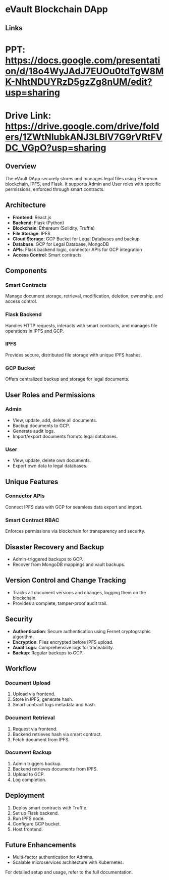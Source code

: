 # eVault Blockchain DApp


## Links

# PPT: https://docs.google.com/presentation/d/18o4WyJAdJ7EUOu0tdTgW8MK-NhtNDUYRzD5gzZg8nUM/edit?usp=sharing

# Drive Link: https://drive.google.com/drive/folders/1ZWtNlubkANJ3LBlV7G9rVRtFVDC_VGpO?usp=sharing


## Overview

The eVault DApp securely stores and manages legal files using Ethereum blockchain, IPFS, and Flask. It supports Admin and User roles with specific permissions, enforced through smart contracts.

## Architecture

- **Frontend**: React.js
- **Backend**: Flask (Python)
- **Blockchain**: Ethereum (Solidity, Truffle)
- **File Storage**: IPFS
- **Cloud Storage**: GCP Bucket for Legal Databases and backup
- **Database**: GCP for Legal Database, MongoDB
- **APIs**: Flask backend logic, connector APIs for GCP integration
- **Access Control**: Smart contracts

 
## Components

### Smart Contracts

Manage document storage, retrieval, modification, deletion, ownership, and access control.

### Flask Backend

Handles HTTP requests, interacts with smart contracts, and manages file operations in IPFS and GCP.

### IPFS

Provides secure, distributed file storage with unique IPFS hashes.

### GCP Bucket

Offers centralized backup and storage for legal documents.

## User Roles and Permissions

### Admin

- View, update, add, delete all documents.
- Backup documents to GCP.
- Generate audit logs.
- Import/export documents from/to legal databases.

### User

- View, update, delete own documents.
- Export own data to legal databases.

## Unique Features

### Connector APIs

Connect IPFS data with GCP for seamless data export and import.

### Smart Contract RBAC

Enforces permissions via blockchain for transparency and security.

## Disaster Recovery and Backup

- Admin-triggered backups to GCP.
- Recover from MongoDB mappings and vault backups.

## Version Control and Change Tracking

- Tracks all document versions and changes, logging them on the blockchain.
- Provides a complete, tamper-proof audit trail.

## Security

- **Authentication**: Secure authentication using Fernet cryptographic algorithm.
- **Encryption**: Files encrypted before IPFS upload.
- **Audit Logs**: Comprehensive logs for traceability.
- **Backup**: Regular backups to GCP.

## Workflow

### Document Upload

1. Upload via frontend.
2. Store in IPFS, generate hash.
3. Smart contract logs metadata and hash.

### Document Retrieval

1. Request via frontend.
2. Backend retrieves hash via smart contract.
3. Fetch document from IPFS.

### Document Backup

1. Admin triggers backup.
2. Backend retrieves documents from IPFS.
3. Upload to GCP.
4. Log completion.

## Deployment

1. Deploy smart contracts with Truffle.
2. Set up Flask backend.
3. Run IPFS node.
4. Configure GCP bucket.
5. Host frontend.

## Future Enhancements

- Multi-factor authentication for Admins.
- Scalable microservices architecture with Kubernetes.

For detailed setup and usage, refer to the full documentation.
